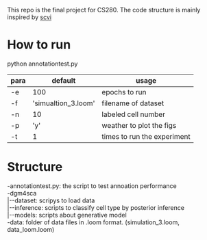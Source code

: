 This repo is the final project for CS280.
The code structure is mainly inspired by [scvi](https://github.com/YosefLab/scVI)
# How to run

python annotationtest.py


|para|default|usage|
|---|---|---|
|-e|100|epochs to run|
|-f|'simualtion_3.loom'|filename of dataset|
|-n|10|labeled cell number|
|-p|'y'|weather to plot the figs|
|-t|1|times to run the experiment|

# Structure

-annotationtest.py: the script to test annoation performance\
-dgm4sca\
|--dataset: scripys to load data\
|--inference: scripts to classify cell type by posterior inference\
|--models: scripts about generative model\
-data: folder of data files in .loom format. (simulation_3.loom, data_loom.loom)




